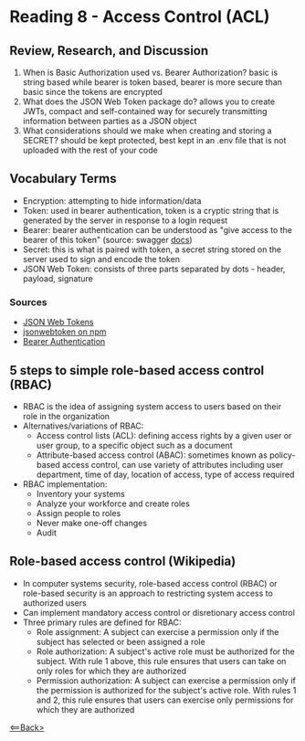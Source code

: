 # Reading 8 - Access Control (ACL)

## Review, Research, and Discussion

1. When is Basic Authorization used vs. Bearer Authorization? basic is string based while bearer is token based, bearer is more secure than basic since the tokens are encrypted
1. What does the JSON Web Token package do? allows you to create JWTs, compact and self-contained way for securely transmitting information between parties as a JSON object
1. What considerations should we make when creating and storing a SECRET? should be kept protected, best kept in an .env file that is not uploaded with the rest of your code

## Vocabulary Terms

- Encryption: attempting to hide information/data
- Token: used in bearer authentication, token is a cryptic string that is generated by the server in response to a login request
- Bearer: bearer authentication can be understood as "give access to the bearer of this token" (source: swagger [docs](https://swagger.io/docs/specification/authentication/bearer-authentication/))
- Secret: this is what is paired with token, a secret string stored on the server used to sign and encode the token
- JSON Web Token: consists of three parts separated by dots - header, payload, signature

### Sources

- [JSON Web Tokens](https://jwt.io/introduction)
- [jsonwebtoken on npm](https://www.npmjs.com/package/jsonwebtoken)
- [Bearer Authentication](https://swagger.io/docs/specification/authentication/bearer-authentication/)

## 5 steps to simple role-based access control (RBAC)

- RBAC is the idea of assigning system access to users based on their role in the organization
- Alternatives/variations of RBAC:
  - Access control lists (ACL): defining access rights by a given user or user group, to a specific object such as a document
  - Attribute-based access control (ABAC): sometimes known as policy-based access control, can use variety of attributes including user department, time of day, location of access, type of access required
- RBAC implementation:
  - Inventory your systems
  - Analyze your workforce and create roles
  - Assign people to roles
  - Never make one-off changes
  - Audit

## Role-based access control (Wikipedia)

- In computer systems security, role-based access control (RBAC) or role-based security is an approach to restricting system access to authorized users
- Can implement mandatory access control or disretionary access control
- Three primary rules are defined for RBAC:
  - Role assignment: A subject can exercise a permission only if the subject has selected or been assigned a role
  - Role authorization: A subject's active role must be authorized for the subject. With rule 1 above, this rule ensures that users can take on only roles for which they are authorized
  - Permission authorization: A subject can exercise a permission only if the permission is authorized for the subject's active role. With rules 1 and 2, this rule ensures that users can exercise only permissions for which they are authorized

[<==Back>](../README.md)
